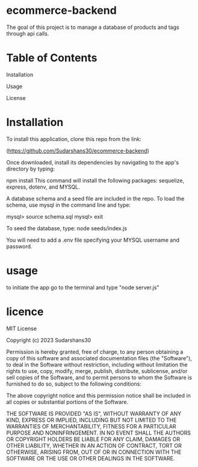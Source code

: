 # ecommerce-backend
The goal of this project is to manage a database of products and tags through api calls.

# Table of Contents
Installation

Usage

License


# Installation 
To install this application, clone this repo from the link:

(https://github.com/Sudarshans30/ecommerce-backend)


Once downloaded, install its dependencies by navigating to the app's directory by typing:

npm install
This command will install the following packages: sequelize, express, dotenv, and MYSQL.

A database schema and a seed file are included in the repo. To load the schema, use mysql in the command line and type:

mysql> source schema.sql
mysql> exit


To seed the database, type:
node seeds/index.js


You will need to add a .env file specifying your MYSQL username and password.


# usage
to initiate the app go to the terminal and type "node server.js"

# licence
MIT License

Copyright (c) 2023 Sudarshans30

Permission is hereby granted, free of charge, to any person obtaining a copy
of this software and associated documentation files (the "Software"), to deal
in the Software without restriction, including without limitation the rights
to use, copy, modify, merge, publish, distribute, sublicense, and/or sell
copies of the Software, and to permit persons to whom the Software is
furnished to do so, subject to the following conditions:

The above copyright notice and this permission notice shall be included in all
copies or substantial portions of the Software.

THE SOFTWARE IS PROVIDED "AS IS", WITHOUT WARRANTY OF ANY KIND, EXPRESS OR
IMPLIED, INCLUDING BUT NOT LIMITED TO THE WARRANTIES OF MERCHANTABILITY,
FITNESS FOR A PARTICULAR PURPOSE AND NONINFRINGEMENT. IN NO EVENT SHALL THE
AUTHORS OR COPYRIGHT HOLDERS BE LIABLE FOR ANY CLAIM, DAMAGES OR OTHER
LIABILITY, WHETHER IN AN ACTION OF CONTRACT, TORT OR OTHERWISE, ARISING FROM,
OUT OF OR IN CONNECTION WITH THE SOFTWARE OR THE USE OR OTHER DEALINGS IN THE
SOFTWARE.
